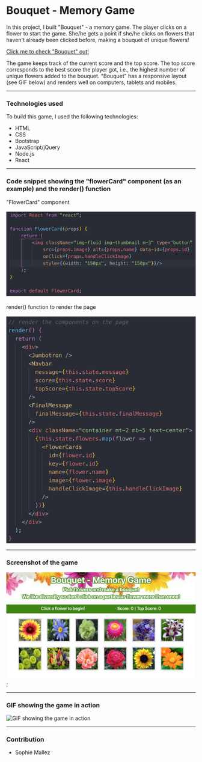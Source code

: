 # Bouquet - Memory Game

In this project, I built "Bouquet" - a memory game. The player clicks on a flower to start the game. She/he gets a point if she/he clicks on flowers that haven't already been clicked before, making a bouquet of unique flowers!

[Click me to check "Bouquet" out!]()

The game keeps track of the current score and the top score. The top score corresponds to the best score the player got, i.e., the highest number of unique flowers added to the bouquet. "Bouquet" has a responsive layout (see GIF below) and renders well on computers, tablets and mobiles.

--- 

### Technologies used

To build this game, I used the following technologies:

- HTML
- CSS
- Bootstrap
- JavaScript/jQuery
- Node.js
- React

---

### Code snippet showing the "flowerCard" component (as an example) and the render() function

"FlowerCard" component <br><br>
![Code snippet showing the "flowerCard" component](https://github.com/SophM/Bouquet-Memory-Game/blob/master/for-readme/code-snippet-flower-card-component.png?raw=true)
<br><br>
render() function to render the page <br><br>
![Code snippet showing the render function](https://github.com/SophM/Bouquet-Memory-Game/blob/master/for-readme/code-snippet-render-function.png?raw=true)

---

### Screenshot of the game

![Screenshot of the app](https://github.com/SophM/Bouquet-Memory-Game/blob/master/for-readme/screenshot-of-the-app.png?raw=true);

---

### GIF showing the game in action

![GIF showing the game in action](https://github.com/SophM/Bouquet-Memory-Game/blob/master/for-readme/GIF-showing-app-in-action.gif?raw=true)

---

### Contribution

- Sophie Mallez
